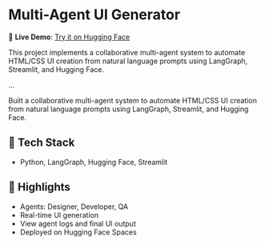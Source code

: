 
# Multi-Agent UI Generator

🚀 **Live Demo**: [Try it on Hugging Face](https://huggingface.co/spaces/Rahul-8799/MAC_UI)

This project implements a collaborative multi-agent system to automate HTML/CSS UI creation from natural language prompts using LangGraph, Streamlit, and Hugging Face.

...

Built a collaborative multi-agent system to automate HTML/CSS UI creation from natural language prompts using LangGraph, Streamlit, and Hugging Face.

## 🔧 Tech Stack
- Python, LangGraph, Hugging Face, Streamlit

## 🚀 Highlights
- Agents: Designer, Developer, QA
- Real-time UI generation
- View agent logs and final UI output
- Deployed on Hugging Face Spaces


